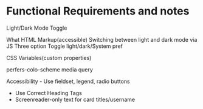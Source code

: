 # Functional Requirements and notes

Light/Dark Mode Toggle

What HTML Markup(accessible)
Switching between light and dark mode via JS
Three option Toggle light/dark/System pref

CSS Variables(custom properties)

perfers-colo-scheme media query

Accessibility - Use fieldset, legend, radio buttons

- Use Correct Heading Tags
- Screenreader-only text for card titles/username
